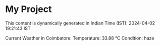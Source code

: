 # My Project

This content is dynamically generated in Indian Time (IST): 2024-04-02 19:21:43 IST


Current Weather in Coimbatore:
Temperature: 33.88 °C
Condition: haze
